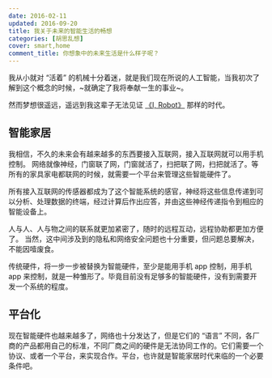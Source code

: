```yaml
---
date: 2016-02-11
updated: 2016-09-20
title: 我关于未来的智能生活的畅想
categories: [胡思乱想]
cover: smart,home
comment_title: 你想象中的未来生活是什么样子呢？
---
```


我从小就对 “活着” 的机械十分着迷，就是我们现在所说的人工智能，当我初次了解到这个概念的时候，~就确定了我将奉献一生的事业~。

然而梦想很遥远，遥远到我这辈子无法见证 [《I, Robot》](https://baike.baidu.com/item/%E6%88%91%EF%BC%8C%E6%9C%BA%E5%99%A8%E4%BA%BA/1189079) 那样的时代。


<!-- more -->

## 智能家居

我相信，不久的未来会有越来越多的东西要接入互联网，接入互联网就可以用手机控制。
网络就像神经，门窗联了网，门窗就活了，扫把联了网，扫把就活了。等所有的家具家电都联网的时候，就需要一个平台来管理这些智能硬件了。

所有接入互联网的传感器都成为了这个智能系统的感官，神经将这些信息传递到可以分析、处理数据的终端，经过计算后作出应答，并由这些神经传递指令到相应的智能设备上。

人与人、人与物之间的联系就更加紧密了，随时的远程互动，远程协助都更加方便了。
当然，这中间涉及到的隐私和网络安全问题也十分重要，但问题总要解决，不能因噎废食。

传统硬件，将一步一步被替换为智能硬件，至少是能用手机 app 控制，用手机 app 来控制，就是一种雏形了。毕竟目前没有足够多的智能硬件，没有到需要开发一个系统的程度。


## 平台化

现在智能硬件也越来越多了，网络也十分发达了，但是它们的 “语言” 不同，各厂商的产品都用自己的标准，不同厂商之间的硬件是无法协同工作的。它们需要一个协议、或者一个平台，来实现合作。平台，也许就是智能家居时代来临的一个必要条件吧。
